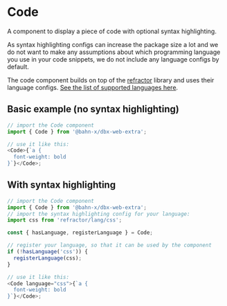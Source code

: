 # Code

A component to display a piece of code with optional syntax highlighting.

As syntax highlighting configs can increase the package size a lot and we do not want to make any assumptions about which programming language you use in your code snippets, we do not include any language configs by default.

The code component builds on top of the [refractor](https://github.com/wooorm/refractor) library and uses their language configs. [See the list of supported languages here](https://github.com/wooorm/refractor#syntaxes).

## Basic example (no syntax highlighting)

```js
// import the Code component
import { Code } from '@bahn-x/dbx-web-extra';

// use it like this:
<Code>{`a { 
  font-weight: bold 
}`}</Code>;
```

## With syntax highlighting

```js
// import the Code component
import { Code } from '@bahn-x/dbx-web-extra';
// import the syntax highlighting config for your language:
import css from 'refractor/lang/css';

const { hasLanguage, registerLanguage } = Code;

// register your language, so that it can be used by the component
if (!hasLanguage('css')) {
  registerLanguage(css);
}

// use it like this:
<Code language="css">{`a { 
  font-weight: bold 
}`}</Code>;
```


